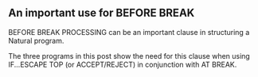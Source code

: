 ## An important use for BEFORE BREAK

BEFORE BREAK PROCESSING can be an important clause in structuring a Natural program.

The three programs in this post show the need for this clause when using IF...ESCAPE TOP (or ACCEPT/REJECT) in conjunction with AT BREAK.
